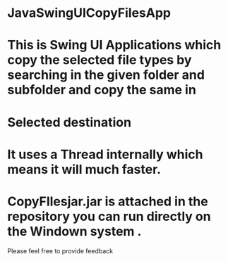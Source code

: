 # JavaSwingUICopyFilesApp

# This is Swing UI Applications which copy the selected file types by searching in the given folder and subfolder and copy the same in
# Selected destination

# It uses a Thread internally which means it will much faster.


# CopyFIlesjar.jar is attached in the repository you can run directly on the Windown system .
Please feel free to provide feedback 
